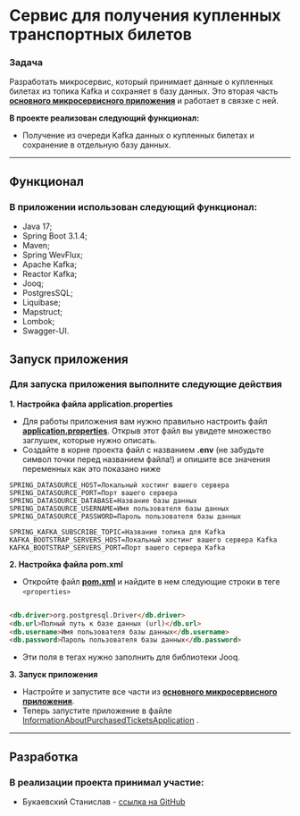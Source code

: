 # Сервис для получения купленных транспортных билетов

### **Задача**

Разработать микросервис, который принимает данные о купленных билетах из топика Kafka и сохраняет в базу данных.
Это вторая
часть **[основного микросервисного приложения](https://github.com/stanislavbukaevsky/Purchase_Transport_Tickets)**
и работает в связке с ней.

**В проекте реализован следующий функционал:**

- Получение из очереди Kafka данных о купленных билетах и сохранение в отдельную базу данных.

***

## **Функционал**

### В приложении использован следующий функционал:

- Java 17;
- Spring Boot 3.1.4;
- Maven;
- Spring WevFlux;
- Apache Kafka;
- Reactor Kafka;
- Jooq;
- PostgresSQL;
- Liquibase;
- Mapstruct;
- Lombok;
- Swagger-UI.

## **Запуск приложения**

### Для запуска приложения выполните следующие действия

**1. Настройка файла application.properties**

- Для работы приложения вам нужно правильно настроить
  файл **[application.properties](src/main/resources/application.properties)**.
  Открыв этот файл вы увидете множество заглушек, которые нужно описать.
- Создайте в корне проекта файл с названием **.env** (не забудьте символ точки перед названием файла!) и опишите все
  значения
  переменных как это показано ниже

```
SPRING_DATASOURCE_HOST=Локальный хостинг вашего сервера
SPRING_DATASOURCE_PORT=Порт вашего сервера
SPRING_DATASOURCE_DATABASE=Название базы данных
SPRING_DATASOURCE_USERNAME=Имя пользователя базы данных
SPRING_DATASOURCE_PASSWORD=Пароль пользователя базы данных

SPRING_KAFKA_SUBSCRIBE_TOPIC=Название топика для Kafka
KAFKA_BOOTSTRAP_SERVERS_HOST=Локальный хостинг вашего сервера Kafka
KAFKA_BOOTSTRAP_SERVERS_PORT=Порт вашего сервера Kafka

```

**2. Настройка файла pom.xml**

- Откройте файл **[pom.xml](pom.xml)** и найдите в нем следующие строки в теге ```<properties>```

````html

<db.driver>org.postgresql.Driver</db.driver>
<db.url>Полный путь к базе данных (url)</db.url>
<db.username>Имя пользователя базы данных</db.username>
<db.password>Пароль пользователя базы данных</db.password>
````

- Эти поля в тегах нужно заполнить для библиотеки Jooq.

**3. Запуск приложения**

- Настройте и запустите все части
  из **[основного микросервисного приложения](https://github.com/stanislavbukaevsky/Purchase_Transport_Tickets)**.
- Теперь запустите приложение в
  файле [InformationAboutPurchasedTicketsApplication](src/main/java/com/github/stanislavbukaevsky/informationaboutpurchasedtickets/InformationAboutPurchasedTicketsApplication.java)
  .

***

## **Разработка**

### В реализации проекта принимал участие:

- Букаевский Станислав - [ссылка на GitHub](https://github.com/stanislavbukaevsky)